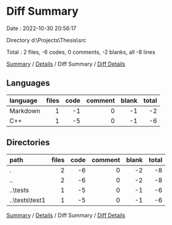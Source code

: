 # Diff Summary

Date : 2022-10-30 20:56:17

Directory d:\\Projects\\Thesis\\src

Total : 2 files,  -6 codes, 0 comments, -2 blanks, all -8 lines

[Summary](results.md) / [Details](details.md) / Diff Summary / [Diff Details](diff-details.md)

## Languages
| language | files | code | comment | blank | total |
| :--- | ---: | ---: | ---: | ---: | ---: |
| Markdown | 1 | -1 | 0 | -1 | -2 |
| C++ | 1 | -5 | 0 | -1 | -6 |

## Directories
| path | files | code | comment | blank | total |
| :--- | ---: | ---: | ---: | ---: | ---: |
| . | 2 | -6 | 0 | -2 | -8 |
| .. | 2 | -6 | 0 | -2 | -8 |
| ..\\tests | 1 | -5 | 0 | -1 | -6 |
| ..\\tests\\test1 | 1 | -5 | 0 | -1 | -6 |

[Summary](results.md) / [Details](details.md) / Diff Summary / [Diff Details](diff-details.md)